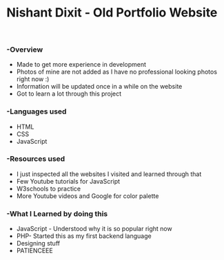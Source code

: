 <h1>Nishant Dixit - Old Portfolio Website</h1>
<br>
<h3>-Overview</h3>
<ul>
  <li>Made to get more experience in development</li>
  <li>Photos of mine are not added as I have no professional looking photos right now :)</li>
  <li>Information will be updated once in a while on the website</li>
  <li>Got to learn a lot through this project</li>
</ul>

<h3>-Languages used</h3>
<ul>
  <li>HTML </li>
  <li>CSS</li>
  <li>JavaScript</li>
</ul>

<h3>-Resources used</h3>
<ul>
  <li>I just inspected all the websites I visited and learned through that</li>
  <li>Few Youtube tutorials for JavaScript</li>
  <li>W3schools to practice</li>
  <li>More Youtube videos and Google for color palette</li>
</ul>

<h3>-What I Learned by doing this</h3>
<ul>
  <li>JavaScript - Understood why it is so popular right now</li>
  <li>PHP- Started this as my first backend language</li>
  <li>Designing stuff</li>
  <li>PATIENCEEE </li>
</ul>

